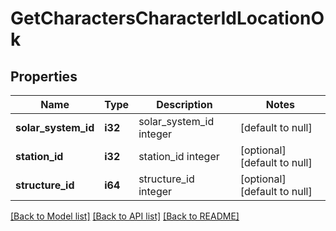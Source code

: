 # GetCharactersCharacterIdLocationOk

## Properties
Name | Type | Description | Notes
------------ | ------------- | ------------- | -------------
**solar_system_id** | **i32** | solar_system_id integer | [default to null]
**station_id** | **i32** | station_id integer | [optional] [default to null]
**structure_id** | **i64** | structure_id integer | [optional] [default to null]

[[Back to Model list]](../README.md#documentation-for-models) [[Back to API list]](../README.md#documentation-for-api-endpoints) [[Back to README]](../README.md)


